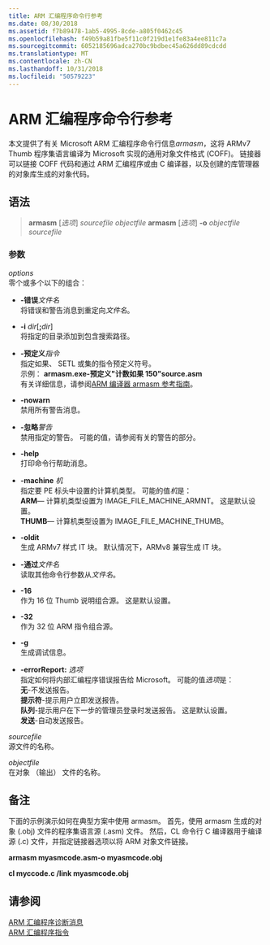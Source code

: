 ```yaml
---
title: ARM 汇编程序命令行参考
ms.date: 08/30/2018
ms.assetid: f7b89478-1ab5-4995-8cde-a805f0462c45
ms.openlocfilehash: f49b59a81fbe5f11c0f219d1e1fe83a4ee811c7a
ms.sourcegitcommit: 6052185696adca270bc9bdbec45a626dd89cdcdd
ms.translationtype: MT
ms.contentlocale: zh-CN
ms.lasthandoff: 10/31/2018
ms.locfileid: "50579223"
---
```

# <a name="arm-assembler-command-line-reference"></a>ARM 汇编程序命令行参考

本文提供了有关 Microsoft ARM 汇编程序命令行信息*armasm*，这将 ARMv7 Thumb 程序集语言编译为 Microsoft 实现的通用对象文件格式 (COFF)。 链接器可以链接 COFF 代码和通过 ARM 汇编程序或由 C 编译器，以及创建的库管理器的对象库生成的对象代码。

## <a name="syntax"></a>语法

> **armasm** [*选项*] *sourcefile* *objectfile*
> **armasm** [*选项*] **-o** *objectfile* *sourcefile*

### <a name="parameters"></a>参数

*options*<br/>
零个或多个以下的组合：

- **-错误***文件名*<br/>
   将错误和警告消息到重定向*文件名*。

- **-i** *dir*[**;**<em>dir</em>]<br/>
   将指定的目录添加到包含搜索路径。

- **-预定义***指令*<br/>
   指定如果、 SETL 或集的指令预定义符号。<br/>
   示例： **armasm.exe-预定义"计数如果 150"source.asm**<br/>
   有关详细信息，请参阅[ARM 编译器 armasm 参考指南](http://infocenter.arm.com/help/topic/com.arm.doc.dui0802b/index.html)。

- **-nowarn**<br/>
   禁用所有警告消息。

- **-忽略***警告*<br/>
   禁用指定的警告。 可能的值，请参阅有关的警告的部分。

- **-help**<br/>
   打印命令行帮助消息。

- **-machine** *机*<br/>
   指定要 PE 标头中设置的计算机类型。  可能的值*机*是：<br/>
   **ARM**— 计算机类型设置为 IMAGE_FILE_MACHINE_ARMNT。 这是默认设置。<br/>
   **THUMB**— 计算机类型设置为 IMAGE_FILE_MACHINE_THUMB。

- **-oldit**<br/>
   生成 ARMv7 样式 IT 块。  默认情况下，ARMv8 兼容生成 IT 块。

- **-通过***文件名*<br/>
   读取其他命令行参数从*文件名*。

- **-16**<br/>
   作为 16 位 Thumb 说明组合源。  这是默认设置。

- **-32**<br/>
   作为 32 位 ARM 指令组合源。

- **-g**<br/>
   生成调试信息。

- **-errorReport:** *选项*<br/>
   指定如何将内部汇编程序错误报告给 Microsoft。  可能的值*选项*是：<br/>
   **无**-不发送报告。<br/>
   **提示符**-提示用户立即发送报告。<br/>
   **队列**-提示用户在下一步的管理员登录时发送报告。 这是默认设置。<br/>
   **发送**-自动发送报告。

*sourcefile*<br/>
源文件的名称。

*objectfile*<br/>
在对象 （输出） 文件的名称。

## <a name="remarks"></a>备注

下面的示例演示如何在典型方案中使用 armasm。 首先，使用 armasm 生成的对象 (.obj) 文件的程序集语言源 (.asm) 文件。 然后，CL 命令行 C 编译器用于编译源 (.c) 文件，并指定链接器选项以将 ARM 对象文件链接。

**armasm myasmcode.asm-o myasmcode.obj**

**cl myccode.c /link myasmcode.obj**

## <a name="see-also"></a>请参阅

[ARM 汇编程序诊断消息](../../assembler/arm/arm-assembler-diagnostic-messages.md)<br/>
[ARM 汇编程序指令](../../assembler/arm/arm-assembler-directives.md)<br/>
